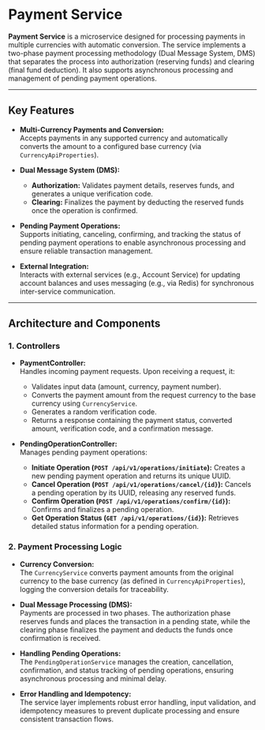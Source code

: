 # Payment Service

**Payment Service** is a microservice designed for processing payments in multiple currencies with automatic conversion. The service implements a two-phase payment processing methodology (Dual Message System, DMS) that separates the process into authorization (reserving funds) and clearing (final fund deduction). It also supports asynchronous processing and management of pending payment operations.

---

## Key Features

- **Multi-Currency Payments and Conversion:**  
  Accepts payments in any supported currency and automatically converts the amount to a configured base currency (via `CurrencyApiProperties`).

- **Dual Message System (DMS):**  
  - **Authorization:** Validates payment details, reserves funds, and generates a unique verification code.  
  - **Clearing:** Finalizes the payment by deducting the reserved funds once the operation is confirmed.

- **Pending Payment Operations:**  
  Supports initiating, canceling, confirming, and tracking the status of pending payment operations to enable asynchronous processing and ensure reliable transaction management.

- **External Integration:**  
  Interacts with external services (e.g., Account Service) for updating account balances and uses messaging (e.g., via Redis) for synchronous inter-service communication.

---

## Architecture and Components

### 1. Controllers

- **PaymentController:**  
  Handles incoming payment requests. Upon receiving a request, it:
  - Validates input data (amount, currency, payment number).
  - Converts the payment amount from the request currency to the base currency using `CurrencyService`.
  - Generates a random verification code.
  - Returns a response containing the payment status, converted amount, verification code, and a confirmation message.

- **PendingOperationController:**  
  Manages pending payment operations:
  - **Initiate Operation (`POST /api/v1/operations/initiate`):** Creates a new pending payment operation and returns its unique UUID.
  - **Cancel Operation (`POST /api/v1/operations/cancel/{id}`):** Cancels a pending operation by its UUID, releasing any reserved funds.
  - **Confirm Operation (`POST /api/v1/operations/confirm/{id}`):** Confirms and finalizes a pending operation.
  - **Get Operation Status (`GET /api/v1/operations/{id}`):** Retrieves detailed status information for a pending operation.

### 2. Payment Processing Logic

- **Currency Conversion:**  
  The `CurrencyService` converts payment amounts from the original currency to the base currency (as defined in `CurrencyApiProperties`), logging the conversion details for traceability.

- **Dual Message Processing (DMS):**  
  Payments are processed in two phases. The authorization phase reserves funds and places the transaction in a pending state, while the clearing phase finalizes the payment and deducts the funds once confirmation is received.

- **Handling Pending Operations:**  
  The `PendingOperationService` manages the creation, cancellation, confirmation, and status tracking of pending operations, ensuring asynchronous processing and minimal delay.

- **Error Handling and Idempotency:**  
  The service layer implements robust error handling, input validation, and idempotency measures to prevent duplicate processing and ensure consistent transaction flows.
